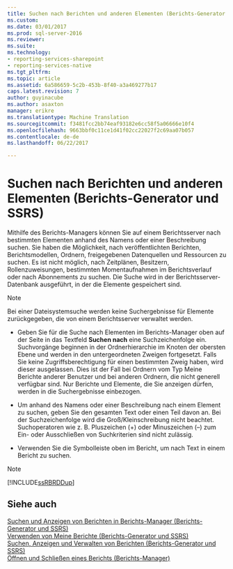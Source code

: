 ```yaml
---
title: Suchen nach Berichten und anderen Elementen (Berichts-Generator und SSRS) | Microsoft Docs
ms.custom: 
ms.date: 03/01/2017
ms.prod: sql-server-2016
ms.reviewer: 
ms.suite: 
ms.technology:
- reporting-services-sharepoint
- reporting-services-native
ms.tgt_pltfrm: 
ms.topic: article
ms.assetid: 6a586659-5c2b-453b-8f40-a3a469277b17
caps.latest.revision: 7
author: guyinacube
ms.author: asaxton
manager: erikre
ms.translationtype: Machine Translation
ms.sourcegitcommit: f3481fcc2bb74eaf93182e6cc58f5a06666e10f4
ms.openlocfilehash: 9663bbf0c11ce1d41f02cc22027f2c69aa07b057
ms.contentlocale: de-de
ms.lasthandoff: 06/22/2017

---
```

# <a name="searching-for-reports-and-other-items-report-builder--and-ssrs"></a>Suchen nach Berichten und anderen Elementen (Berichts-Generator und SSRS)
  Mithilfe des Berichts-Managers können Sie auf einem Berichtsserver nach bestimmten Elementen anhand des Namens oder einer Beschreibung suchen. Sie haben die Möglichkeit, nach veröffentlichten Berichten, Berichtsmodellen, Ordnern, freigegebenen Datenquellen und Ressourcen zu suchen. Es ist nicht möglich, nach Zeitplänen, Besitzern, Rollenzuweisungen, bestimmten Momentaufnahmen im Berichtsverlauf oder nach Abonnements zu suchen. Die Suche wird in der Berichtsserver-Datenbank ausgeführt, in der die Elemente gespeichert sind.  
  
> [!NOTE]  
>  Bei einer Dateisystemsuche werden keine Suchergebnisse für Elemente zurückgegeben, die von einem Berichtsserver verwaltet werden.  
  
-   Geben Sie für die Suche nach Elementen im Berichts-Manager oben auf der Seite in das Textfeld **Suchen nach** eine Suchzeichenfolge ein. Suchvorgänge beginnen in der Ordnerhierarchie im Knoten der obersten Ebene und werden in den untergeordneten Zweigen fortgesetzt. Falls Sie keine Zugriffsberechtigung für einen bestimmten Zweig haben, wird dieser ausgelassen. Dies ist der Fall bei Ordnern vom Typ Meine Berichte anderer Benutzer und bei anderen Ordnern, die nicht generell verfügbar sind. Nur Berichte und Elemente, die Sie anzeigen dürfen, werden in die Suchergebnisse einbezogen.  
  
-   Um anhand des Namens oder einer Beschreibung nach einem Element zu suchen, geben Sie den gesamten Text oder einen Teil davon an. Bei der Suchzeichenfolge wird die Groß/Kleinschreibung nicht beachtet. Suchoperatoren wie z. B. Pluszeichen (+) oder Minuszeichen (–) zum Ein- oder Ausschließen von Suchkriterien sind nicht zulässig.  
  
-   Verwenden Sie die Symbolleiste oben im Bericht, um nach Text in einem Bericht zu suchen.  
  
> [!NOTE]  
>  [!INCLUDE[ssRBRDDup](../../includes/ssrbrddup-md.md)]  
  
## <a name="see-also"></a>Siehe auch  
 [Suchen und Anzeigen von Berichten in Berichts-Manager &#40;Berichts-Generator und SSRS&#41;](https://msdn.microsoft.com/library/dd255286.aspx)   
 [Verwenden von Meine Berichte &#40;Berichts-Generator und SSRS&#41;](../../reporting-services/report-builder/using-my-reports-report-builder-and-ssrs.md)   
 [Suchen, Anzeigen und Verwalten von Berichten &#40;Berichts-Generator und SSRS&#41;](../../reporting-services/report-builder/finding-viewing-and-managing-reports-report-builder-and-ssrs.md)   
 [Öffnen und Schließen eines Berichts &#40;Berichts-Manager&#41;](../../reporting-services/reports/open-and-close-a-report-report-manager.md)  
  
  
